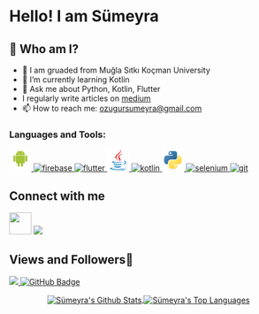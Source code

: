 <h1 align="left">Hello! I am Sümeyra</h1>

<!--<img align="center"  alt="guy"  height="200px" alt="guy" width="300" src="https://media.giphy.com/media/l3q2XyZgnd2qzwx6o/giphy.gif" /> -->



## 🙋‍ Who am I? 
- 🔭 I am gruaded from Muğla Sıtkı Koçman University
- 🌱 I’m currently learning Kotlin  
- 💬 Ask me about Python, Kotlin, Flutter 
- I regularly write articles on [medium](https://ozugursumeyra.medium.com/) 
- 📫 How to reach me: ozugursumeyra@gmail.com 


<h3 align="left">Languages and Tools:</h3>
<p align="left"> <a href="https://developer.android.com" target="_blank" rel="noreferrer"> <img src="https://raw.githubusercontent.com/devicons/devicon/master/icons/android/android-original-wordmark.svg" alt="android" width="40" height="40"/> </a> <a href="https://firebase.google.com/" target="_blank" rel="noreferrer"> <img src="https://www.vectorlogo.zone/logos/firebase/firebase-icon.svg" alt="firebase" width="40" height="40"/> </a> <a href="https://flutter.dev" target="_blank" rel="noreferrer"> <img src="https://www.vectorlogo.zone/logos/flutterio/flutterio-icon.svg" alt="flutter" width="40" height="40"/> </a> <a href="https://www.java.com" target="_blank" rel="noreferrer"> <img src="https://raw.githubusercontent.com/devicons/devicon/master/icons/java/java-original.svg" alt="java" width="40" height="40"/> </a> <a href="https://kotlinlang.org" target="_blank" rel="noreferrer"> <img src="https://www.vectorlogo.zone/logos/kotlinlang/kotlinlang-icon.svg" alt="kotlin" width="40" height="40"/> </a> <a href="https://www.python.org" target="_blank" rel="noreferrer"> <img src="https://raw.githubusercontent.com/devicons/devicon/master/icons/python/python-original.svg" alt="python" width="40" height="40"/> </a>  <a href="https://www.selenium.dev" target="_blank" rel="noreferrer"> <img src="https://raw.githubusercontent.com/detain/svg-logos/780f25886640cef088af994181646db2f6b1a3f8/svg/selenium-logo.svg" alt="selenium" width="40" height="40"/> </a>
  </a> <a href="https://git-scm.com/" target="_blank" rel="noreferrer"> <img src="https://www.vectorlogo.zone/logos/git-scm/git-scm-icon.svg" alt="git" width="40" height="40"/> </a> </p>
 

 
 ## Connect with me
<p align="left" >

<a href = "https://www.linkedin.com/in//sümeyra-özuğur-39s/"><img src="https://cdn-icons-png.flaticon.com/512/1409/1409945.png" width="40" height="40"/></a>
<a href = "https://www.instagram.com/sumeyraozugur"><img src="https://cdn-icons-png.flaticon.com/512/1409/1409946.png" idth="40" height="40"/></a>

</p>


## Views and Followers:blossom:

<a href="https://github.com/sumeyraozugur?tab=following">
    <img src="https://komarev.com/ghpvc/?username=sumeyraozugur">
</a>
<a href="https://github.com/sumeyraozugur?tab=following"><img src="https://img.shields.io/github/followers/sumeyraozugur?label=Followers&style=social" alt="GitHub Badge"></a>



<p align="center">
 <a href="https://github.com/sumeyraozugur/github-readme-stats">
   <img height="165em"  alt="Sümeyra's Github Stats" align="center"  src="https://github-readme-stats.vercel.app/api?username=sumeyraozugur&show_icons=true&count_private=true&theme=react&hide_border=true&bg_color=0D1117" />
 <img height="165em"  alt="Sümeyra's Top Languages" align="center" src="https://github-readme-stats.vercel.app/api/top-langs/?username=sumeyraozugur&langs_count=8&count_private=true&layout=compact&theme=react&hide_border=true&bg_color=0D1117&&hide=html,css,javascript" />
  </a>

</p>

